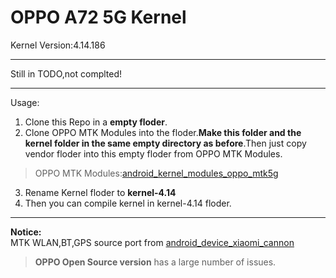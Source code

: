 # OPPO A72 5G Kernel  
Kernel Version:4.14.186  
***  
Still in TODO,not complted!  
***
Usage:  
1. Clone this Repo in a **empty floder**.  
2. Clone OPPO MTK Modules into the floder.**Make this folder and the kernel folder in the same empty directory as before**.Then just copy vendor floder into this empty floder from OPPO MTK Modules.  
 > OPPO MTK Modules:[android_kernel_modules_oppo_mtk5g](https://github.com/oppo-source/android_kernel_modules_oppo_mtk5g)
3. Rename Kernel floder to **kernel-4.14**
4. Then you can compile kernel in kernel-4.14 floder.
***
**Notice:**   
MTK WLAN,BT,GPS source port from [android_device_xiaomi_cannon](https://github.com/xiaomi-mt6853-devs/android_device_xiaomi_cannon)  
> **OPPO Open Source version** has a large number of issues.  